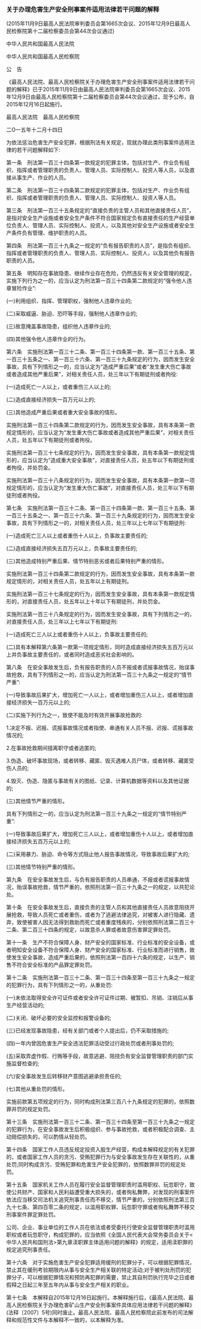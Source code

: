 ###  关于办理危害生产安全刑事案件适用法律若干问题的解释 

(2015年11月9日最高人民法院审判委员会第1665次会议、2015年12月9日最高人民检察院第十二届检察委员会第44次会议通过)

中华人民共和国最高人民法院

中华人民共和国最高人民检察院

公　告

《最高人民法院、最高人民检察院关于办理危害生产安全刑事案件适用法律若干问题的解释》已于2015年11月9日由最高人民法院审判委员会第1665次会议、2015年12月9日由最高人民检察院第十二届检察委员会第44次会议通过，现予公布，自2015年12月16日起施行。

最高人民法院　最高人民检察院

二O一五年十二月十四日

为依法惩治危害生产安全犯罪，根据刑法有关规定，现就办理此类刑事案件适用法律的若干问题解释如下:

第一条　刑法第一百三十四条第一款规定的犯罪主体，包括对生产、作业负有组织、指挥或者管理职责的负责人、管理人员、实际控制人、投资人等人员，以及直接从事生产、作业的人员。

第二条　刑法第一百三十四条第二款规定的犯罪主体，包括对生产、作业负有组织、指挥或者管理职责的负责人、管理人员、实际控制人、投资人等人员。

第三条　刑法第一百三十五条规定的“直接负责的主管人员和其他直接责任人员”，是指对安全生产设施或者安全生产条件不符合国家规定负有直接责任的生产经营单位负责人、管理人员、实际控制人、投资人，以及其他对安全生产设施或者安全生产条件负有管理、维护职责的人员。

第四条　刑法第一百三十九条之一规定的“负有报告职责的人员”，是指负有组织、指挥或者管理职责的负责人、管理人员、实际控制人、投资人，以及其他负有报告职责的人员。

第五条　明知存在事故隐患、继续作业存在危险，仍然违反有关安全管理的规定，实施下列行为之一的，应当认定为刑法第一百三十四条第二款规定的“强令他人违章冒险作业”:

(一)利用组织、指挥、管理职权，强制他人违章作业的;

(二)采取威逼、胁迫、恐吓等手段，强制他人违章作业的;

(三)故意掩盖事故隐患，组织他人违章作业的;

(四)其他强令他人违章作业的行为。

第六条　实施刑法第一百三十二条、第一百三十四条第一款、第一百三十五条、第一百三十五条之一、第一百三十六条、第一百三十九条规定的行为，因而发生安全事故，具有下列情形之一的，应当认定为“造成严重后果”或者“发生重大伤亡事故或者造成其他严重后果”，对相关责任人员，处三年以下有期徒刑或者拘役:

(一)造成死亡一人以上，或者重伤三人以上的;

(二)造成直接经济损失一百万元以上的;

(三)其他造成严重后果或者重大安全事故的情形。

实施刑法第一百三十四条第二款规定的行为，因而发生安全事故，具有本条第一款规定情形的，应当认定为“发生重大伤亡事故或者造成其他严重后果”，对相关责任人员，处五年以下有期徒刑或者拘役。

实施刑法第一百三十七条规定的行为，因而发生安全事故，具有本条第一款规定情形的，应当认定为“造成重大安全事故”，对直接责任人员，处五年以下有期徒刑或者拘役，并处罚金。

实施刑法第一百三十八条规定的行为，因而发生安全事故，具有本条第一款第一项规定情形的，应当认定为“发生重大伤亡事故”，对直接责任人员，处三年以下有期徒刑或者拘役。

第七条　实施刑法第一百三十二条、第一百三十四条第一款、第一百三十五条、第一百三十五条之一、第一百三十六条、第一百三十九条规定的行为，因而发生安全事故，具有下列情形之一的，对相关责任人员，处三年以上七年以下有期徒刑:

(一)造成死亡三人以上或者重伤十人以上，负事故主要责任的;

(二)造成直接经济损失五百万元以上，负事故主要责任的;

(三)其他造成特别严重后果、情节特别恶劣或者后果特别严重的情形。

实施刑法第一百三十四条第二款规定的行为，因而发生安全事故，具有本条第一款规定情形的，对相关责任人员，处五年以上有期徒刑。

实施刑法第一百三十七条规定的行为，因而发生安全事故，具有本条第一款规定情形的，对直接责任人员，处五年以上十年以下有期徒刑，并处罚金。

实施刑法第一百三十八条规定的行为，因而发生安全事故，具有下列情形之一的，对直接责任人员，处三年以上七年以下有期徒刑:

(一)造成死亡三人以上或者重伤十人以上，负事故主要责任的;

(二)具有本解释第六条第一款第一项规定情形，同时造成直接经济损失五百万元以上并负事故主要责任的，或者同时造成恶劣社会影响的。

第八条　在安全事故发生后，负有报告职责的人员不报或者谎报事故情况，贻误事故抢救，具有下列情形之一的，应当认定为刑法第一百三十九条之一规定的“情节严重”:

(一)导致事故后果扩大，增加死亡一人以上，或者增加重伤三人以上，或者增加直接经济损失一百万元以上的;

(二)实施下列行为之一，致使不能及时有效开展事故抢救的:

1.决定不报、迟报、谎报事故情况或者指使、串通有关人员不报、迟报、谎报事故情况的;

2.在事故抢救期间擅离职守或者逃匿的;

3.伪造、破坏事故现场，或者转移、藏匿、毁灭遇难人员尸体，或者转移、藏匿受伤人员的;

4.毁灭、伪造、隐匿与事故有关的图纸、记录、计算机数据等资料以及其他证据的;

(三)其他情节严重的情形。

具有下列情形之一的，应当认定为刑法第一百三十九条之一规定的“情节特别严重”:

(一)导致事故后果扩大，增加死亡三人以上，或者增加重伤十人以上，或者增加直接经济损失五百万元以上的;

(二)采用暴力、胁迫、命令等方式阻止他人报告事故情况，导致事故后果扩大的;

(三)其他情节特别严重的情形。

第九条　在安全事故发生后，与负有报告职责的人员串通，不报或者谎报事故情况，贻误事故抢救，情节严重的，依照刑法第一百三十九条之一的规定，以共犯论处。

第十条　在安全事故发生后，直接负责的主管人员和其他直接责任人员故意阻挠开展抢救，导致人员死亡或者重伤，或者为了逃避法律追究，对被害人进行隐藏、遗弃，致使被害人因无法得到救助而死亡或者重度残疾的，分别依照刑法第二百三十二条、第二百三十四条的规定，以故意杀人罪或者故意伤害罪定罪处罚。

第十一条　生产不符合保障人身、财产安全的国家标准、行业标准的安全设备，或者明知安全设备不符合保障人身、财产安全的国家标准、行业标准而进行销售，致使发生安全事故，造成严重后果的，依照刑法第一百四十六条的规定，以生产、销售不符合安全标准的产品罪定罪处罚。

第十二条　实施刑法第一百三十二条、第一百三十四条至第一百三十九条之一规定的犯罪行为，具有下列情形之一的，从重处罚:

(一)未依法取得安全许可证件或者安全许可证件过期、被暂扣、吊销、注销后从事生产经营活动的;

(二)关闭、破坏必要的安全监控和报警设备的;

(三)已经发现事故隐患，经有关部门或者个人提出后，仍不采取措施的;

(四)一年内曾因危害生产安全违法犯罪活动受过行政处罚或者刑事处罚的;

(五)采取弄虚作假、行贿等手段，故意逃避、阻挠负有安全监督管理职责的部门实施监督检查的;

(六)安全事故发生后转移财产意图逃避承担责任的;

(七)其他从重处罚的情形。

实施前款第五项规定的行为，同时构成刑法第三百八十九条规定的犯罪的，依照数罪并罚的规定处罚。

第十三条　实施刑法第一百三十二条、第一百三十四条至第一百三十九条之一规定的犯罪行为，在安全事故发生后积极组织、参与事故抢救，或者积极配合调查、主动赔偿损失的，可以酌情从轻处罚。

第十四条　国家工作人员违反规定投资入股生产经营，构成本解释规定的有关犯罪的，或者国家工作人员的贪污、受贿犯罪行为与安全事故发生存在关联性的，从重处罚;同时构成贪污、受贿犯罪和危害生产安全犯罪的，依照数罪并罚的规定处罚。

第十五条　国家机关工作人员在履行安全监督管理职责时滥用职权、玩忽职守，致使公共财产、国家和人民利益遭受重大损失的，或者徇私舞弊，对发现的刑事案件依法应当移交司法机关追究刑事责任而不移交，情节严重的，分别依照刑法第三百九十七条、第四百零二条的规定，以滥用职权罪、玩忽职守罪或者徇私舞弊不移交刑事案件罪定罪处罚。

公司、企业、事业单位的工作人员在依法或者受委托行使安全监督管理职责时滥用职权或者玩忽职守，构成犯罪的，应当依照《全国人民代表大会常务委员会关于<中华人民共和国刑法>第九章渎职罪主体适用问题的解释》的规定，适用渎职罪的规定追究刑事责任。

第十六条　对于实施危害生产安全犯罪适用缓刑的犯罪分子，可以根据犯罪情况，禁止其在缓刑考验期限内从事与安全生产相关联的特定活动;对于被判处刑罚的犯罪分子，可以根据犯罪情况和预防再犯罪的需要，禁止其自刑罚执行完毕之日或者假释之日起三年至五年内从事与安全生产相关的职业。

第十七条　本解释自2015年12月16日起施行。本解释施行后，《最高人民法院、最高人民检察院关于办理危害矿山生产安全刑事案件具体应用法律若干问题的解释》 (法释〔2007〕5号)同时废止。最高人民法院、最高人民检察院此前发布的司法解释和规范性文件与本解释不一致的，以本解释为准。